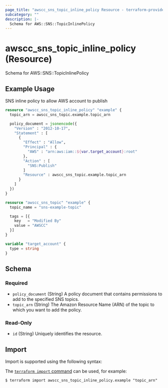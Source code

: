 ```yaml
---
page_title: "awscc_sns_topic_inline_policy Resource - terraform-provider-awscc"
subcategory: ""
description: |-
  Schema for AWS::SNS::TopicInlinePolicy
---
```


# awscc_sns_topic_inline_policy (Resource)

Schema for AWS::SNS::TopicInlinePolicy

## Example Usage

SNS inline policy to allow AWS account to publish

```terraform
resource "awscc_sns_topic_inline_policy" "example" {
  topic_arn = awscc_sns_topic.example.topic_arn

  policy_document = jsonencode({
    "Version" : "2012-10-17",
    "Statement" : [
      {
        "Effect" : "Allow",
        "Principal" : {
          "AWS" : "arn:aws:iam::${var.target_account}:root"
        },
        "Action" : [
          "SNS:Publish"
        ]
        "Resource" : awscc_sns_topic.example.topic_arn
      }
    ]
  })
}

resource "awscc_sns_topic" "example" {
  topic_name = "sns-example-topic"

  tags = [{
    key   = "Modified By"
    value = "AWSCC"
  }]
}

variable "target_account" {
  type = string
}
```

<!-- schema generated by tfplugindocs -->
## Schema

### Required

- `policy_document` (String) A policy document that contains permissions to add to the specified SNS topics.
- `topic_arn` (String) The Amazon Resource Name (ARN) of the topic to which you want to add the policy.

### Read-Only

- `id` (String) Uniquely identifies the resource.

## Import

Import is supported using the following syntax:

The [`terraform import` command](https://developer.hashicorp.com/terraform/cli/commands/import) can be used, for example:

```shell
$ terraform import awscc_sns_topic_inline_policy.example "topic_arn"
```